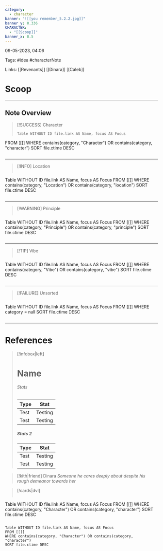 ```yaml
---
category:
  - character
banner: "![[you remember_5.2.2.jpg]]"
banner_y: 0.336
CHARACTER:
  - "[[Scoop]]"
banner_x: 0.5
---
```

09-05-2023, 04:06

Tags: #idea #characterNote

Links: [[Revenants]] [[Dinara]] [[Caleb]]

# Scoop
---
## Note Overview

> [!SUCCESS] Character
> ```dataview
> Table WITHOUT ID file.link AS Name, focus AS Focus
FROM [[]]
WHERE contains(category, "Character") OR contains(category, "character")
SORT file.ctime DESC
> ```
---
> [!INFO] Location
> ```dataview
Table WITHOUT ID file.link AS Name, focus AS Focus
FROM [[]]
WHERE contains(category, "Location") OR contains(category, "location")
SORT file.ctime DESC
> ```
---
> [!WARNING] Principle
> ```dataview
Table WITHOUT ID file.link AS Name, focus AS Focus
FROM [[]]
WHERE contains(category, "Principle") OR contains(category, "principle")
SORT file.ctime DESC
> ```
---
> [!TIP] Vibe
> ```dataview
Table WITHOUT ID file.link AS Name, focus AS Focus
FROM [[]]
WHERE contains(category, "Vibe") OR contains(category, "vibe")
SORT file.ctime DESC
> ```
---
> [!FAILURE] Unsorted
> ```dataview
Table WITHOUT ID file.link AS Name, focus AS Focus
FROM [[]]
WHERE category = null
SORT file.ctime DESC
> ```
---


# References


> [!infobox|left]
> # Name
> ###### Stats
> | Type | Stat |
> | ---- | ---- |
> | Test | Testing |
> | Test | Testing |
> 
> ##### Stats 2
> | Type | Stat |
> | ---- | ---- |
> | Test | Testing |
> | Test | Testing |



> [!kith|friend] Dinara _Someone he cares deeply about despite his rough demeanor towards her_


> [!cards|dvl]
> ```dataview
Table WITHOUT ID file.link AS Name, focus AS Focus
FROM [[]]
WHERE contains(category, "Character") OR contains(category, "character")
SORT file.ctime DESC
> ```



```dataview
Table WITHOUT ID file.link AS Name, focus AS Focus
FROM [[]]
WHERE contains(category, "Character") OR contains(category, "character")
SORT file.ctime DESC
```